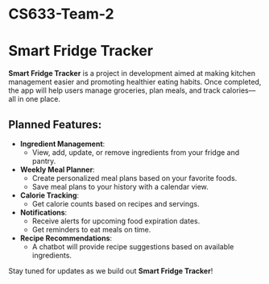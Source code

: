 # CS633-Team-2


# Smart Fridge Tracker

**Smart Fridge Tracker** is a project in development aimed at making kitchen management easier and promoting healthier eating habits. Once completed, the app will help users manage groceries, plan meals, and track calories—all in one place.

## Planned Features:
- **Ingredient Management**: 
  - View, add, update, or remove ingredients from your fridge and pantry.
- **Weekly Meal Planner**: 
  - Create personalized meal plans based on your favorite foods.
  - Save meal plans to your history with a calendar view.
- **Calorie Tracking**: 
  - Get calorie counts based on recipes and servings.
- **Notifications**: 
  - Receive alerts for upcoming food expiration dates.
  - Get reminders to eat meals on time.
- **Recipe Recommendations**: 
  - A chatbot will provide recipe suggestions based on available ingredients.

Stay tuned for updates as we build out **Smart Fridge Tracker**!

